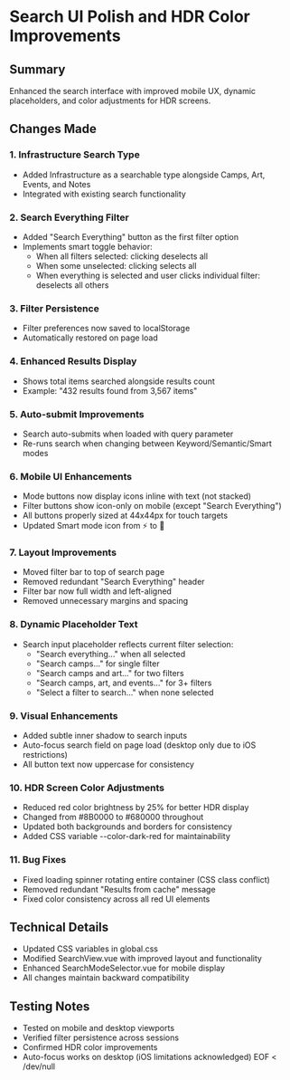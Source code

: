 # Search UI Polish and HDR Color Improvements

## Summary
Enhanced the search interface with improved mobile UX, dynamic placeholders, and color adjustments for HDR screens.

## Changes Made

### 1. Infrastructure Search Type
- Added Infrastructure as a searchable type alongside Camps, Art, Events, and Notes
- Integrated with existing search functionality

### 2. Search Everything Filter
- Added "Search Everything" button as the first filter option
- Implements smart toggle behavior:
  - When all filters selected: clicking deselects all
  - When some unselected: clicking selects all
  - When everything is selected and user clicks individual filter: deselects all others

### 3. Filter Persistence
- Filter preferences now saved to localStorage
- Automatically restored on page load

### 4. Enhanced Results Display
- Shows total items searched alongside results count
- Example: "432 results found from 3,567 items"

### 5. Auto-submit Improvements
- Search auto-submits when loaded with query parameter
- Re-runs search when changing between Keyword/Semantic/Smart modes

### 6. Mobile UI Enhancements
- Mode buttons now display icons inline with text (not stacked)
- Filter buttons show icon-only on mobile (except "Search Everything")
- All buttons properly sized at 44x44px for touch targets
- Updated Smart mode icon from ⚡ to 🚀

### 7. Layout Improvements
- Moved filter bar to top of search page
- Removed redundant "Search Everything" header
- Filter bar now full width and left-aligned
- Removed unnecessary margins and spacing

### 8. Dynamic Placeholder Text
- Search input placeholder reflects current filter selection:
  - "Search everything..." when all selected
  - "Search camps..." for single filter
  - "Search camps and art..." for two filters
  - "Search camps, art, and events..." for 3+ filters
  - "Select a filter to search..." when none selected

### 9. Visual Enhancements
- Added subtle inner shadow to search inputs
- Auto-focus search field on page load (desktop only due to iOS restrictions)
- All button text now uppercase for consistency

### 10. HDR Screen Color Adjustments
- Reduced red color brightness by 25% for better HDR display
- Changed from #8B0000 to #680000 throughout
- Updated both backgrounds and borders for consistency
- Added CSS variable --color-dark-red for maintainability

### 11. Bug Fixes
- Fixed loading spinner rotating entire container (CSS class conflict)
- Removed redundant "Results from cache" message
- Fixed color consistency across all red UI elements

## Technical Details
- Updated CSS variables in global.css
- Modified SearchView.vue with improved layout and functionality
- Enhanced SearchModeSelector.vue for mobile display
- All changes maintain backward compatibility

## Testing Notes
- Tested on mobile and desktop viewports
- Verified filter persistence across sessions
- Confirmed HDR color improvements
- Auto-focus works on desktop (iOS limitations acknowledged)
EOF < /dev/null